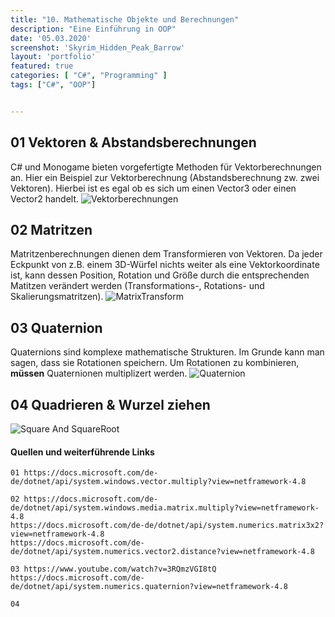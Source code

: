 ```yaml
---
title: "10. Mathematische Objekte und Berechnungen"
description: "Eine Einführung in OOP"
date: '05.03.2020'
screenshot: 'Skyrim_Hidden_Peak_Barrow'
layout: 'portfolio'
featured: true
categories: [ "C#", "Programming" ]
tags: ["C#", "OOP"]


---
```


## 01 Vektoren & Abstandsberechnungen
C# und Monogame bieten vorgefertigte Methoden für Vektorberechnungen an.
Hier ein Beispiel zur Vektorberechnung (Abstandsberechnung zw. zwei Vektoren).
Hierbei ist es egal ob es sich um einen Vector3 oder einen Vector2 handelt.
![Vektorberechnungen](../distance.PNG "Längenberechnung")

## 02 Matritzen
Matritzenberechnungen dienen dem Transformieren von Vektoren. Da jeder Eckpunkt von z.B. einem 3D-Würfel nichts weiter als eine Vektorkoordinate ist, kann dessen Position, Rotation und Größe durch die entsprechenden Matitzen verändert werden (Transformations-, Rotations- und Skalierungsmatritzen).
![MatrixTransform](../MatrixTransform.gif "Matrix Transform")


## 03 Quaternion

Quaternions sind komplexe mathematische Strukturen. Im Grunde kann man sagen, dass sie Rotationen speichern. Um Rotationen zu kombinieren, **müssen** Quaternionen multiplizert werden.
![Quaternion](../Quaternion.PNG "Quaternionen")

## 04 Quadrieren & Wurzel ziehen
![Square And SquareRoot](../squareAndSquareRoot.PNG "Square & Square root")




#### **Quellen und weiterführende Links**
```
01 https://docs.microsoft.com/de-de/dotnet/api/system.windows.vector.multiply?view=netframework-4.8

02 https://docs.microsoft.com/de-de/dotnet/api/system.windows.media.matrix.multiply?view=netframework-4.8
https://docs.microsoft.com/de-de/dotnet/api/system.numerics.matrix3x2?view=netframework-4.8
https://docs.microsoft.com/de-de/dotnet/api/system.numerics.vector2.distance?view=netframework-4.8

03 https://www.youtube.com/watch?v=3RQmzVGI8tQ
https://docs.microsoft.com/de-de/dotnet/api/system.numerics.quaternion?view=netframework-4.8

04 